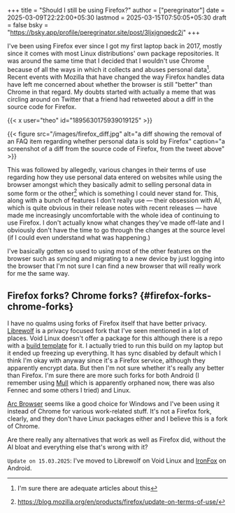 +++
title = "Should I still be using Firefox?"
author = ["peregrinator"]
date = 2025-03-09T22:22:00+05:30
lastmod = 2025-03-15T07:50:05+05:30
draft = false
bsky = "https://bsky.app/profile/peregrinator.site/post/3ljxjgnqedc2i"
+++

I've been using Firefox ever since I got my first laptop back in 2017,
mostly since it comes with most Linux distributions' own package
repositories. It was around the same time that I decided that I
wouldn't use Chrome because of all the ways in which it collects and
abuses personal data[^fn:1]. Recent events with Mozilla that have changed the way Firefox
handles data have left me concerned about whether the browser is still
"better" than Chrome in that regard. My doubts started with actually a
meme that was circling around on Twitter that a friend had retweeted
about a diff in the source code for Firefox.

{{< x user="theo" id="1895630175939019125" >}}

{{< figure src="/images/firefox_diff.jpg" alt="a diff showing the removal of an FAQ item regarding whether personal data is sold by Firefox" caption="a screenshot of a diff from the source code of Firefox, from the tweet above" >}}

This was followed by allegedly, various changes in their terms of use
regarding how they use personal data entered on websites while using
the browser amongst which they basically admit to selling personal
data in some form or the other[^fn:2]
which is something I could never stand for. This, along with a bunch
of features I don't really use — their obsession with AI, which is
quite obvious in their release notes with recent releases — have made
me increasingly uncomfortable with the whole idea of continuing to use
Firefox. I don't actually know what changes they've made off-late and
I obviously don't have the time to go through the changes at the
source level (if I could even understand what was happening.)

I've basically gotten so used to using most of the other features on
the browser such as syncing and migrating to a new device by just
logging into the browser that I'm not sure I can find a new browser
that will really work for me the same way.


## Firefox forks? Chrome forks? {#firefox-forks-chrome-forks}

I have no qualms using forks of Firefox itself that have better
privacy. [Librewolf](https://librewolf.net) is a privacy focused fork that I've seen mentioned
in a lot of places. Void Linux doesn't offer a package for this
although there is a repo with a [build template](https://github.com/index-0/librewolf-void) for it. I actually
tried to run this build on my laptop but it ended up freezing up
everything. It has sync disabled by default which I think I'm okay
with anyway since it's a Firefox service, although they apparently
encrypt data. But then I'm not sure whether it's really any better
than Firefox. I'm sure there are more such forks for both Android (I
remember using [Mull](https://github.com/Divested-Mobile/Mull-Fenix) which is apparently orphaned now, there was also
Fennec and some others I tried) and Linux.

[Arc Browser](https://arc.net/) seems like a good choice for Windows and I've been using
it instead of Chrome for various work-related stuff. It's not a
Firefox fork, clearly, and they don't have Linux packages either and I
believe this is a fork of Chrome.

Are there really any alternatives that work as well as Firefox did,
without the AI bloat and everything else that's wrong with it?

<div class="info">

`Update on 15.03.2025`:
I've moved to Librewolf on Void Linux and [IronFox](https://gitlab.com/ironfox-oss/IronFox) on Android.

</div>

[^fn:1]: I'm sure there are adequate articles about
    this
[^fn:2]: <https://blog.mozilla.org/en/products/firefox/update-on-terms-of-use/>
